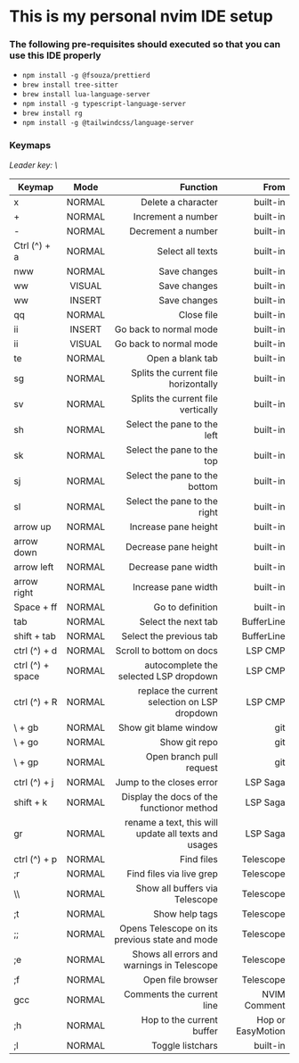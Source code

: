 # This is my personal nvim IDE setup

### The following pre-requisites should executed so that you can use this IDE properly

- `npm install -g @fsouza/prettierd` 
- `brew install tree-sitter`
- `brew install lua-language-server`
- `npm install -g typescript-language-server`
- `brew install rg`
- `npm install -g @tailwindcss/language-server`

### Keymaps

*Leader key: \\*


| Keymap   |      Mode      |  Function |  From  |
|----------|:-------------:|------:|------:|
| x |  NORMAL | Delete a character | built-in
| + |  NORMAL | Increment a number | built-in
| - |  NORMAL | Decrement a number | built-in
| Ctrl (^) + a |  NORMAL | Select all texts | built-in
| nww |  NORMAL | Save changes | built-in
| ww |  VISUAL | Save changes | built-in
| ww |  INSERT | Save changes | built-in
| qq |  NORMAL | Close file | built-in
| ii |  INSERT | Go back to normal mode | built-in
| ii |  VISUAL | Go back to normal mode | built-in
| te |  NORMAL | Open a blank tab | built-in
| sg |  NORMAL | Splits the current file horizontally | built-in
| sv |  NORMAL | Splits the current file vertically | built-in
| sh |  NORMAL | Select the pane to the left | built-in
| sk |  NORMAL | Select the pane to the top | built-in
| sj |  NORMAL | Select the pane to the bottom | built-in
| sl |  NORMAL | Select the pane to the right | built-in
| arrow up |  NORMAL | Increase pane height | built-in
| arrow down |  NORMAL | Decrease pane height | built-in
| arrow left |  NORMAL | Decrease pane width | built-in
| arrow right |  NORMAL | Increase pane width | built-in
| Space + ff |  NORMAL | Go to definition | built-in
| tab |  NORMAL | Select the next tab | BufferLine
| shift + tab |  NORMAL | Select the previous tab | BufferLine
| ctrl (^) + d |  NORMAL | Scroll to bottom on docs | LSP CMP
| ctrl (^) + space |  NORMAL | autocomplete the selected LSP dropdown | LSP CMP
| ctrl (^) + R |  NORMAL | replace the current selection on LSP dropdown | LSP CMP
| \\ + gb |  NORMAL | Show git blame window | git
| \\ + go |  NORMAL | Show git repo | git
| \\  + gp |  NORMAL | Open branch pull request | git
| ctrl (^) + j|  NORMAL | Jump to the closes error | LSP Saga
| shift + k |  NORMAL | Display the docs of the functionor method | LSP Saga
| gr |  NORMAL | rename a text, this will update all texts and usages| LSP Saga
| ctrl (^) + p |  NORMAL | Find files | Telescope
| ;r |  NORMAL | Find files via live grep | Telescope
| \\\\ |  NORMAL | Show all buffers via Telescope | Telescope
| ;t |  NORMAL | Show help tags| Telescope
| ;; |  NORMAL | Opens Telescope on its previous state and mode | Telescope
| ;e |  NORMAL | Shows all errors and warnings in Telescope | Telescope
| ;f |  NORMAL | Open file browser | Telescope
| gcc |  NORMAL | Comments the current line | NVIM Comment
| ;h |  NORMAL | Hop to the current buffer | Hop or EasyMotion
| ;l |  NORMAL | Toggle listchars | built-in
